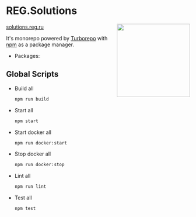 # REG.Solutions

<img src="https://static.tildacdn.com/tild3363-3434-4531-b839-653065656338/logo_RegSolutions.svg" width="200" align="right">

[solutions.reg.ru](https://account.reg.solutions/)

It's monorepo powered by [Turborepo](https://turborepo.org) with [npm](https://www.npmjs.com/) as a package manager.

- Packages:


## Global Scripts

- Build all

  ```sh
  npm run build
  ```

- Start all

  ```sh
  npm start
  ```

- Start docker all

  ```sh
  npm run docker:start
  ```

- Stop docker all

  ```sh
  npm run docker:stop
  ```

- Lint all

  ```sh
  npm run lint
  ```

- Test all

  ```sh
  npm test
  ```
